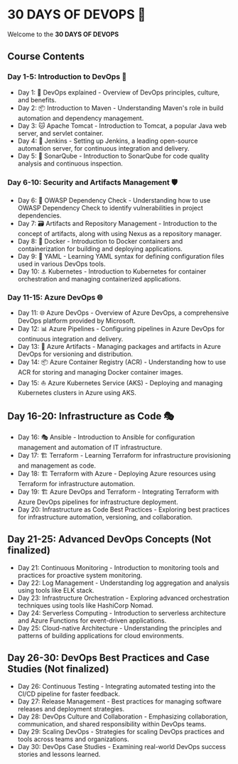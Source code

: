 # 30 DAYS OF DEVOPS :rocket:

Welcome to the **30 DAYS OF DEVOPS**

## Course Contents

### Day 1-5: Introduction to DevOps 🔄
- Day 1: 🔄 DevOps explained - Overview of DevOps principles, culture, and benefits.
- Day 2: 📦 Introduction to Maven - Understanding Maven's role in build automation and dependency management.
- Day 3: 🐱 Apache Tomcat - Introduction to Tomcat, a popular Java web server, and servlet container.
- Day 4: 🚀 Jenkins - Setting up Jenkins, a leading open-source automation server, for continuous integration and delivery.
- Day 5: 🎯 SonarQube - Introduction to SonarQube for code quality analysis and continuous inspection.

### Day 6-10: Security and Artifacts Management 🛡️
- Day 6: 🧪 OWASP Dependency Check - Understanding how to use OWASP Dependency Check to identify vulnerabilities in project dependencies.
- Day 7: 🗃️ Artifacts and Repository Management - Introduction to the concept of artifacts, along with using Nexus as a repository manager.
- Day 8: 🐳 Docker - Introduction to Docker containers and containerization for building and deploying applications.
- Day 9: 📄 YAML - Learning YAML syntax for defining configuration files used in various DevOps tools.
- Day 10: ⚓ Kubernetes - Introduction to Kubernetes for container orchestration and managing containerized applications.

### Day 11-15: Azure DevOps 🌐
- Day 11: 🌐 Azure DevOps - Overview of Azure DevOps, a comprehensive DevOps platform provided by Microsoft.
- Day 12: 📊 Azure Pipelines - Configuring pipelines in Azure DevOps for continuous integration and delivery.
- Day 13: 🎨 Azure Artifacts - Managing packages and artifacts in Azure DevOps for versioning and distribution.
- Day 14: 📦 Azure Container Registry (ACR) - Understanding how to use ACR for storing and managing Docker container images.
- Day 15: ⛵ Azure Kubernetes Service (AKS) - Deploying and managing Kubernetes clusters in Azure using AKS.

## Day 16-20: Infrastructure as Code 🎭

- Day 16: 🎭 Ansible - Introduction to Ansible for configuration management and automation of IT infrastructure.
- Day 17: 🏗️ Terraform - Learning Terraform for infrastructure provisioning and management as code.
- Day 18: 🏗️ Terraform with Azure - Deploying Azure resources using Terraform for infrastructure automation.
- Day 19: 🏗️ Azure DevOps and Terraform - Integrating Terraform with Azure DevOps pipelines for infrastructure deployment.
- Day 20: Infrastructure as Code Best Practices - Exploring best practices for infrastructure automation, versioning, and collaboration.

## Day 21-25: Advanced DevOps Concepts (Not finalized)

- Day 21: Continuous Monitoring - Introduction to monitoring tools and practices for proactive system monitoring.
- Day 22: Log Management - Understanding log aggregation and analysis using tools like ELK stack.
- Day 23: Infrastructure Orchestration - Exploring advanced orchestration techniques using tools like HashiCorp Nomad.
- Day 24: Serverless Computing - Introduction to serverless architecture and Azure Functions for event-driven applications.
- Day 25: Cloud-native Architecture - Understanding the principles and patterns of building applications for cloud environments.

## Day 26-30: DevOps Best Practices and Case Studies (Not finalized)

- Day 26: Continuous Testing - Integrating automated testing into the CI/CD pipeline for faster feedback.
- Day 27: Release Management - Best practices for managing software releases and deployment strategies.
- Day 28: DevOps Culture and Collaboration - Emphasizing collaboration, communication, and shared responsibility within DevOps teams.
- Day 29: Scaling DevOps - Strategies for scaling DevOps practices and tools across teams and organizations.
- Day 30: DevOps Case Studies - Examining real-world DevOps success stories and lessons learned.

